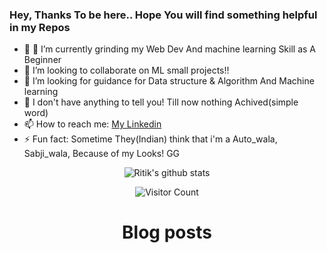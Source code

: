 ### Hey, Thanks To be here.. Hope You will find something helpful in my Repos

- 🔭 🌱 I’m currently grinding my Web Dev And machine learning Skill as A Beginner 
- 👯 I’m looking to collaborate on ML small projects!!
- 🤔 I’m looking for guidance for Data structure & Algorithm And Machine learning
- 💬 I don't have anything to tell you! Till now nothing Achived(simple word)
- 📫 How to reach me: <a href="https://www.linkedin.com/in/ritik-soni/">My Linkedin</a>
- ⚡ Fun fact: Sometime They(Indian) think that i'm a Auto_wala, Sabji_wala, Because of my Looks! GG
<div align="center">
  
![Ritik's github stats](https://github-readme-stats.vercel.app/api?username=ritiksoni00&show_icons=true&theme=radical)


<div align="center">

![Visitor Count](https://profile-counter.glitch.me/ritiksoni00/count.svg)


# Blog posts
<!-- BLOG-POST-LIST:START -->
<!-- BLOG-POST-LIST:END -->
